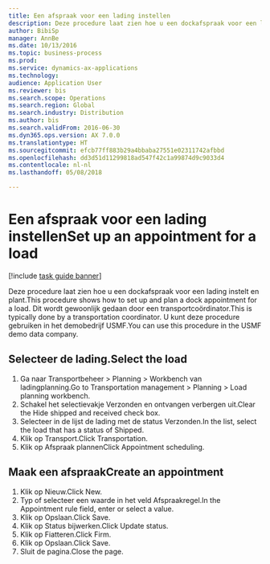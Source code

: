 ```yaml
--- 
title: Een afspraak voor een lading instellen
description: Deze procedure laat zien hoe u een dockafspraak voor een lading instelt en plant.
author: BibiSp
manager: AnnBe
ms.date: 10/13/2016
ms.topic: business-process
ms.prod: 
ms.service: dynamics-ax-applications
ms.technology: 
audience: Application User
ms.reviewer: bis
ms.search.scope: Operations
ms.search.region: Global
ms.search.industry: Distribution
ms.author: bis
ms.search.validFrom: 2016-06-30
ms.dyn365.ops.version: AX 7.0.0
ms.translationtype: HT
ms.sourcegitcommit: efcb77ff883b29a4bbaba27551e02311742afbbd
ms.openlocfilehash: dd3d51d11299818ad547f42c1a99874d9c9033d4
ms.contentlocale: nl-nl
ms.lasthandoff: 05/08/2018

---
```

# <a name="set-up-an-appointment-for-a-load"></a><span data-ttu-id="4f466-103">Een afspraak voor een lading instellen</span><span class="sxs-lookup"><span data-stu-id="4f466-103">Set up an appointment for a load</span></span>

[!include [task guide banner](../../includes/task-guide-banner.md)]

<span data-ttu-id="4f466-104">Deze procedure laat zien hoe u een dockafspraak voor een lading instelt en plant.</span><span class="sxs-lookup"><span data-stu-id="4f466-104">This procedure shows how to set up and plan a dock appointment for a load.</span></span> <span data-ttu-id="4f466-105">Dit wordt gewoonlijk gedaan door een transportcoördinator.</span><span class="sxs-lookup"><span data-stu-id="4f466-105">This is typically done by a transportation coordinator.</span></span> <span data-ttu-id="4f466-106">U kunt deze procedure gebruiken in het demobedrijf USMF.</span><span class="sxs-lookup"><span data-stu-id="4f466-106">You can use this procedure in the USMF demo data company.</span></span>


## <a name="select-the-load"></a><span data-ttu-id="4f466-107">Selecteer de lading.</span><span class="sxs-lookup"><span data-stu-id="4f466-107">Select the load</span></span>
1. <span data-ttu-id="4f466-108">Ga naar Transportbeheer > Planning > Workbench van ladingplanning.</span><span class="sxs-lookup"><span data-stu-id="4f466-108">Go to Transportation management > Planning > Load planning workbench.</span></span>
2. <span data-ttu-id="4f466-109">Schakel het selectievakje Verzonden en ontvangen verbergen uit.</span><span class="sxs-lookup"><span data-stu-id="4f466-109">Clear the Hide shipped and received check box.</span></span>
3. <span data-ttu-id="4f466-110">Selecteer in de lijst de lading met de status Verzonden.</span><span class="sxs-lookup"><span data-stu-id="4f466-110">In the list, select the load that has a status of Shipped.</span></span>
4. <span data-ttu-id="4f466-111">Klik op Transport.</span><span class="sxs-lookup"><span data-stu-id="4f466-111">Click Transportation.</span></span>
5. <span data-ttu-id="4f466-112">Klik op Afspraak plannen</span><span class="sxs-lookup"><span data-stu-id="4f466-112">Click Appointment scheduling.</span></span>

## <a name="create-an-appointment"></a><span data-ttu-id="4f466-113">Maak een afspraak</span><span class="sxs-lookup"><span data-stu-id="4f466-113">Create an appointment</span></span>
1. <span data-ttu-id="4f466-114">Klik op Nieuw.</span><span class="sxs-lookup"><span data-stu-id="4f466-114">Click New.</span></span>
2. <span data-ttu-id="4f466-115">Typ of selecteer een waarde in het veld Afspraakregel.</span><span class="sxs-lookup"><span data-stu-id="4f466-115">In the Appointment rule field, enter or select a value.</span></span>
3. <span data-ttu-id="4f466-116">Klik op Opslaan.</span><span class="sxs-lookup"><span data-stu-id="4f466-116">Click Save.</span></span>
4. <span data-ttu-id="4f466-117">Klik op Status bijwerken.</span><span class="sxs-lookup"><span data-stu-id="4f466-117">Click Update status.</span></span>
5. <span data-ttu-id="4f466-118">Klik op Fiatteren.</span><span class="sxs-lookup"><span data-stu-id="4f466-118">Click Firm.</span></span>
6. <span data-ttu-id="4f466-119">Klik op Opslaan.</span><span class="sxs-lookup"><span data-stu-id="4f466-119">Click Save.</span></span>
7. <span data-ttu-id="4f466-120">Sluit de pagina.</span><span class="sxs-lookup"><span data-stu-id="4f466-120">Close the page.</span></span>


